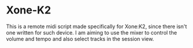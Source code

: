 # Xone-K2
This is a remote midi script made specifically for Xone:K2, since there isn't one written for such device. I am aiming to use the mixer to control the volume and tempo and also select tracks in the session view. 
